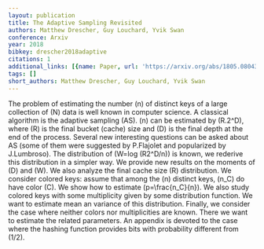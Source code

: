 ```yaml
---
layout: publication
title: The Adaptive Sampling Revisited
authors: Matthew Drescher, Guy Louchard, Yvik Swan
conference: Arxiv
year: 2018
bibkey: drescher2018adaptive
citations: 1
additional_links: [{name: Paper, url: 'https://arxiv.org/abs/1805.08043'}]
tags: []
short_authors: Matthew Drescher, Guy Louchard, Yvik Swan
---
```

The problem of estimating the number \(n\) of distinct keys of a large
collection of \(N\) data is well known in computer science. A classical algorithm
is the adaptive sampling (AS). \(n\) can be estimated by \(R.2^D\), where \(R\) is
the final bucket (cache) size and \(D\) is the final depth at the end of the
process. Several new interesting questions can be asked about AS (some of them
were suggested by P.Flajolet and popularized by J.Lumbroso). The distribution
of \(W=log (R2^D/n)\) is known, we rederive this distribution in a simpler way.
We provide new results on the moments of \(D\) and \(W\). We also analyze the final
cache size \(R\) distribution. We consider colored keys: assume that among the
\(n\) distinct keys, \(n_C\) do have color \(C\). We show how to estimate
\(p=\frac\{n_C\}\{n\}\). We also study colored keys with some multiplicity given by
some distribution function. We want to estimate mean an variance of this
distribution. Finally, we consider the case where neither colors nor
multiplicities are known. There we want to estimate the related parameters. An
appendix is devoted to the case where the hashing function provides bits with
probability different from \(1/2\).